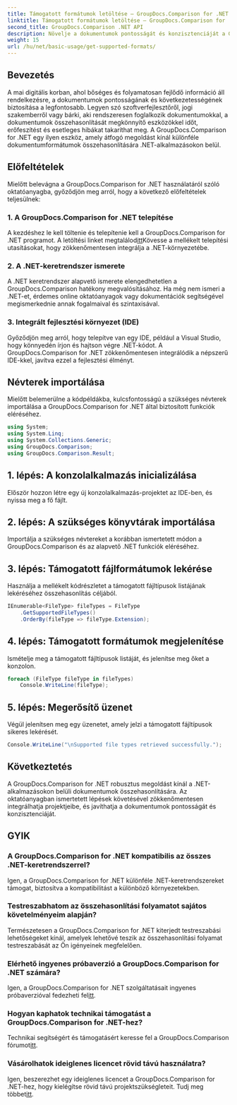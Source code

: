 ```yaml
---
title: Támogatott formátumok letöltése – GroupDocs.Comparison for .NET
linktitle: Támogatott formátumok letöltése – GroupDocs.Comparison for .NET
second_title: GroupDocs.Comparison .NET API
description: Növelje a dokumentumok pontosságát és konzisztenciáját a GroupDocs.Comparison for .NET segítségével. Zökkenőmentesen integrálja ezt a hatékony eszközt .NET-alkalmazásaiba.
weight: 15
url: /hu/net/basic-usage/get-supported-formats/
---
```

## Bevezetés
A mai digitális korban, ahol bőséges és folyamatosan fejlődő információ áll rendelkezésre, a dokumentumok pontosságának és következetességének biztosítása a legfontosabb. Legyen szó szoftverfejlesztőről, jogi szakemberről vagy bárki, aki rendszeresen foglalkozik dokumentumokkal, a dokumentumok összehasonlítását megkönnyítő eszközökkel időt, erőfeszítést és esetleges hibákat takaríthat meg. A GroupDocs.Comparison for .NET egy ilyen eszköz, amely átfogó megoldást kínál különféle dokumentumformátumok összehasonlítására .NET-alkalmazásokon belül.
## Előfeltételek
Mielőtt belevágna a GroupDocs.Comparison for .NET használatáról szóló oktatóanyagba, győződjön meg arról, hogy a következő előfeltételek teljesülnek:
### 1. A GroupDocs.Comparison for .NET telepítése
 A kezdéshez le kell töltenie és telepítenie kell a GroupDocs.Comparison for .NET programot. A letöltési linket megtalálod[itt](https://releases.groupdocs.com/comparison/net/)Kövesse a mellékelt telepítési utasításokat, hogy zökkenőmentesen integrálja a .NET-környezetébe.
### 2. A .NET-keretrendszer ismerete
A .NET keretrendszer alapvető ismerete elengedhetetlen a GroupDocs.Comparison hatékony megvalósításához. Ha még nem ismeri a .NET-et, érdemes online oktatóanyagok vagy dokumentációk segítségével megismerkednie annak fogalmaival és szintaxisával.
### 3. Integrált fejlesztési környezet (IDE)
Győződjön meg arról, hogy telepítve van egy IDE, például a Visual Studio, hogy könnyedén írjon és hajtson végre .NET-kódot. A GroupDocs.Comparison for .NET zökkenőmentesen integrálódik a népszerű IDE-kkel, javítva ezzel a fejlesztési élményt.

## Névterek importálása
Mielőtt belemerülne a kódpéldákba, kulcsfontosságú a szükséges névterek importálása a GroupDocs.Comparison for .NET által biztosított funkciók eléréséhez.
```csharp
using System;
using System.Linq;
using System.Collections.Generic;
using GroupDocs.Comparison;
using GroupDocs.Comparison.Result;
```

## 1. lépés: A konzolalkalmazás inicializálása
Először hozzon létre egy új konzolalkalmazás-projektet az IDE-ben, és nyissa meg a fő fájlt.
## 2. lépés: A szükséges könyvtárak importálása
Importálja a szükséges névtereket a korábban ismertetett módon a GroupDocs.Comparison és az alapvető .NET funkciók eléréséhez.
## 3. lépés: Támogatott fájlformátumok lekérése
Használja a mellékelt kódrészletet a támogatott fájltípusok listájának lekéréséhez összehasonlítás céljából.
```csharp
IEnumerable<FileType> fileTypes = FileType
    .GetSupportedFileTypes()
    .OrderBy(fileType => fileType.Extension);
```
## 4. lépés: Támogatott formátumok megjelenítése
Ismételje meg a támogatott fájltípusok listáját, és jelenítse meg őket a konzolon.
```csharp
foreach (FileType fileType in fileTypes)
    Console.WriteLine(fileType);
```
## 5. lépés: Megerősítő üzenet
Végül jelenítsen meg egy üzenetet, amely jelzi a támogatott fájltípusok sikeres lekérését.
```csharp
Console.WriteLine("\nSupported file types retrieved successfully.");
```

## Következtetés
A GroupDocs.Comparison for .NET robusztus megoldást kínál a .NET-alkalmazásokon belüli dokumentumok összehasonlítására. Az oktatóanyagban ismertetett lépések követésével zökkenőmentesen integrálhatja projektjeibe, és javíthatja a dokumentumok pontosságát és konzisztenciáját.
## GYIK
### A GroupDocs.Comparison for .NET kompatibilis az összes .NET-keretrendszerrel?
Igen, a GroupDocs.Comparison for .NET különféle .NET-keretrendszereket támogat, biztosítva a kompatibilitást a különböző környezetekben.
### Testreszabhatom az összehasonlítási folyamatot sajátos követelményeim alapján?
Természetesen a GroupDocs.Comparison for .NET kiterjedt testreszabási lehetőségeket kínál, amelyek lehetővé teszik az összehasonlítási folyamat testreszabását az Ön igényeinek megfelelően.
### Elérhető ingyenes próbaverzió a GroupDocs.Comparison for .NET számára?
 Igen, a GroupDocs.Comparison for .NET szolgáltatásait ingyenes próbaverzióval fedezheti fel[itt](https://releases.groupdocs.com/).
### Hogyan kaphatok technikai támogatást a GroupDocs.Comparison for .NET-hez?
 Technikai segítségért és támogatásért keresse fel a GroupDocs.Comparison fórumot[itt](https://forum.groupdocs.com/c/comparison/12).
### Vásárolhatok ideiglenes licencet rövid távú használatra?
 Igen, beszerezhet egy ideiglenes licencet a GroupDocs.Comparison for .NET-hez, hogy kielégítse rövid távú projektszükségleteit. Tudj meg többet[itt](https://purchase.groupdocs.com/temporary-license/).